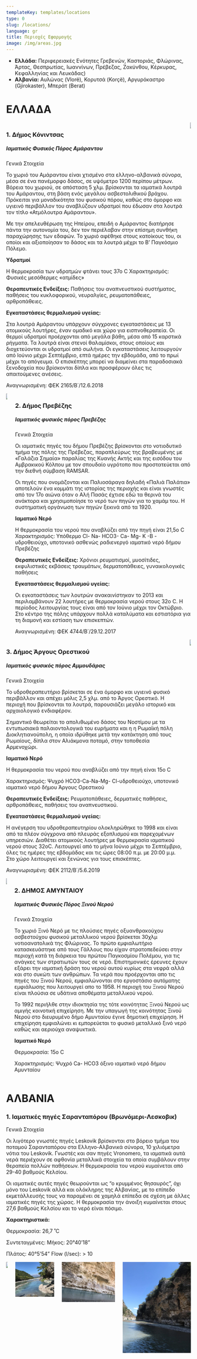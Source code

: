 ```yaml
---
templateKey: templates/locations
type: 0
slug: /locations/
language: gr
title: Περιοχές Eφαρμογής
image: /img/areas.jpg
---
```


<ul>
<li><strong>Ελλάδα:</strong> Περιφερειακές Ενότητες Γρεβενών, Καστοριάς, Φλώρινας, Άρτας, Θεσπρωτίας, Ιωαννίνων, Πρέβεζας, Ζακύνθου, Κέρκυρας, Κεφαλληνίας και Λευκάδας)
<li><strong>Αλβανία:</strong> Αυλώνας (Vlorë), Κορυτσά (Korçë), Αργυρόκαστρο (Gjirokaster), Μπεράτ (Berat)
</ul>

<h1 class="is-spaced">ΕΛΛΑΔΑ</h1>
<div class="columns">
<div class="column is-8">
<h3>1. Δήμος Κόνιντσας</h3>
<h5 class="is-underlined">Ιαματικός Φυσικός Πόρος Αμάραντου</h5>
<p class="is-underlined">Γενικά Στοιχεία</p>
<p>Το χωριό του Αμάραντου είναι χτισμένο στα ελληνο-αλβανικά σύνορα, μέσα σε ένα πανέμορφο δάσος, σε υψόμετρο 1200 περίπου μέτρων. Βόρεια του χωριού, σε απόσταση 5 χλμ. βρίσκονται τα ιαματικά λουτρά του Αμάραντου, στη βάση ενός μεγάλου ασβεστολιθικού βράχου. Πρόκειται για μοναδικότητα του φυσικού πόρου, καθώς στο όμορφο και υγιεινό περιβάλλον του αναβλύζουν υδρατμοί που έδωσαν στα λουτρά τον τίτλο «Ατμόλουτρα Αμάραντου».</p>
<p>Με την απελευθέρωση της Ηπείρου, επειδή ο Αμάραντος διατήρησε πάντα την αυτονομία του, δεν τον περιέλαβαν στην επίσημη συνθήκη παραχώρησης των εδαφών. Το χωριό αφέθηκε στους κατοίκους του, οι οποίοι και αξιοποίησαν το δάσος και τα λουτρά μέχρι το Β’ Παγκόσμιο Πόλεμο.</p>

<strong>Υδρατμοί</strong>

<p>
Η θερμοκρασία των υδρατμών φτάνει τους 37ο C
Χαρακτηρισμός: Φυσικές μεσόθερμες «ατμίδες»</p>
<p><strong>Θεραπευτικές Ενδείξεις:</strong> Παθήσεις του αναπνευστικού συστήματος, παθήσεις του κυκλοφορικού, νευραλγίες, ρευματοπάθειες, αρθροπάθειες.</p>

<strong>Εγκαταστάσεις θερμαλισμού υγείας:</strong>

<p>
Στα λουτρά Αμάραντου υπάρχουν σύγχρονες εγκαταστάσεις με 13 ατομικούς λουτήρες, έναν ομαδικό και χώρο για εισπνοθεραπεία. Οι θερμοί υδρατμοί προέρχονται από μεγάλα βάθη, μέσα από 15 καρστικά ρήγματα. Τα λουτρά είναι στενοί θαλαμίσκοι, στους οποίους και διοχετεύονται οι υδρατμοί από σωλήνα. Οι εγκαταστάσεις λειτουργούν από Ιούνιο μέχρι Σεπτέμβριο, επτά ημέρες την εβδομάδα, από το πρωί μέχρι το απόγευμα. Ο επισκέπτης μπορεί να διαμείνει στα παραδοσιακά ξενοδοχεία που βρίσκονται δίπλα και προσφέρουν όλες τις απαιτούμενες ανέσεις.

Αναγνωρισμένη: ΦΕΚ 2165/Β΄/12.6.2018

</p>
</div>
<div class="column is-4">
    <img src="../../img/ioannina.jpg"/>
</div>
</div>

<div class="columns">
 <div class="column is-4">
    <img src="../../img/preveza.png"/>
    </div>
    <div class="column is-8">
            <h3>2. Δήμος Πρεβέζης</h3>
<h5 class="is-underlined">Ιαματικός φυσικός πόρος Πρεβέζης</h5>
<p class="is-underlined">Γενικά Στοιχεία</p>
<p>Οι ιαματικές πηγές του δήμου Πρεβέζης βρίσκονται στο νοτιοδυτικό τμήμα της πόλης της Πρέβεζας, παραπλεύρως της βραβευμένης με «Γαλάζια Σημαία» παραλίας της Κυανής Ακτής και της εισόδου του   Αμβρακικού Κόλπου με τον σπουδαίο υγρότοπο που προστατεύεται από την διεθνή σύμβαση RAMSAR.</p>
<p>Οι πηγές που ονομάζονται και Παλιοσάραγα δηλαδή «Παλιά Παλάτια» αποτελούν ένα κομμάτι της ιστορίας της περιοχής και είναι γνωστές από τον 17ο αιώνα όταν ο Αλή Πασάς έχτισε εδώ τα θερινά του ανάκτορα και χρησιμοποίησε το νερό των πηγών για το χαμάμ του. Η συστηματική οργάνωση των πηγών ξεκινά από τα 1920.
</p>

<strong>Ιαματικό Νερό</strong>

<p>
Η θερμοκρασία του νερού που αναβλύζει από την πηγή είναι 21,5ο C
Χαρακτηρισμός: Υπόθερμο Cl- Na- HCO3- Ca- Mg- K -B - υδροθειούχο, υποτονικό ασθενώς ραδιενεργό ιαματικό νερό δήμου Πρεβέζης
</p>
<p><strong>Θεραπευτικές Ενδείξεις:</strong> Χρόνιοι ρευματισμοί, μυοσίτιδες, εκφυλιστικές εκβάσεις τραυμάτων, δερματοπάθειες, γυναικολογικές παθήσεις
</p>

<strong>Εγκαταστάσεις θερμαλισμού υγείας:</strong>

<p>
Οι εγκαταστάσεις των λουτρών ανακαινίστηκαν το 2013 και περιλαμβάνουν 22 λουτήρες με θερμοκρασία νερού στους 32ο C. Η περίοδος λειτουργίας τους είναι από τον Ιούνιο μέχρι τον Οκτώβριο. Στο κέντρο της πόλης υπάρχουν πολλά καταλύματα και εστιατόρια για τη διαμονή και εστίαση των επισκεπτών.

Αναγνωρισμένη: ΦΕΚ 4744/Β΄/29.12.2017

</p>
</div>
</div>

<div class="columns">
<div class="column is-8">
<h3>3. Δήμος Άργους Ορεστικού</h3>
<h5 class="is-underlined">Ιαματικός φυσικός πόρος Αμμουδάρας</h5>
<p class="is-underlined">Γενικά Στοιχεία</p>
<p>Το υδροθεραπευτήριο βρίσκεται σε ένα όμορφο και υγιεινό φυσικό περιβάλλον και απέχει μόλις 2,5 χλμ. από το Άργος Ορεστικό. Η περιοχή που βρίσκονται τα λουτρά, παρουσιάζει μεγάλο ιστορικό και αρχαιολογικό ενδιαφέρον. </p>
<p>Σημαντικό θεωρείται το απολιθωμένο δάσος του Νοστίμου με τα εντυπωσιακά παλαιοντολογικά του ευρήματα και η η Ρωμαϊκή πόλη Διοκλητιανούπολη, η οποία ιδρύθηκε μετά την κατάκτηση από τους Ρωμαίους, δίπλα στον Αλιάκμονα ποταμό, στην τοποθεσία Αρμενοχώρι.</p>

<strong>Ιαματικό Νερό</strong>

<p>
Η θερμοκρασία του νερού που αναβλύζει από την πηγή είναι 15ο C

Χαρακτηρισμός: Ψυχρό HCO3-Ca-Na-Mg- Cl-υδροθειούχο, υποτονικό ιαματικό νερό δήμου Άργους Ορεστικού

</p>
<p><strong>Θεραπευτικές Ενδείξεις:</strong>  Ρευματοπάθειες, δερματικές παθήσεις, αρθροπάθειες, παθήσεις του αναπνευστικού.</p>

<strong>Εγκαταστάσεις θερμαλισμού υγείας:</strong>

<p>
Η ανέγερση του υδροθεραπευτηρίου ολοκληρώθηκε το 1998 και είναι από τα πλέον σύγχρονα από πλευράς εξοπλισμού και παρεχομένων υπηρεσιών. Διαθέτει ατομικούς λουτήρες με θερμοκρασία ιαματικού νερού στους 32οC. Λειτουργεί από το μήνα Ιούνιο μέχρι το Σεπτέμβριο, όλες τις ημέρες της εβδομάδας και τις ώρες 08:00 π.μ. με 20:00 μ.μ. Στο χώρο λειτουργεί και ξενώνας για τους επισκέπτες.

Αναγνωρισμένη: ΦΕΚ 2112/Β΄/5.6.2019

</div>
<div class="column is-4">
<img src="../../img/kastoria.png"/>
</div>
</div>

<div class="columns">
 <div class="column is-4">
    <img src="../../img/florina.png"/>
    </div>
    <div class="column is-8">
            <h3>2. ΔΗΜΟΣ ΑΜΥΝΤΑΙΟΥ</h3>
<h5 class="is-underlined">Ιαματικός Φυσικός Πόρος Ξινού Νερού</h5>
<p class="is-underlined">Γενικά Στοιχεία</p>
<p>Το χωριό Ξινό Νερό με τις πλούσιες πηγές οξυανθρακούχου ασβεστούχου φυσικού μεταλλικού νερού βρίσκεται 30χλμ νοτιοανατολικά της Φλώρινας. Το πρώτο εμφιαλωτήριο κατασκευάστηκε από τους Γάλλους που είχαν στρατοπεδεύσει στην περιοχή κατά τη διάρκεια του πρώτου Παγκοσμίου Πολέμου, για τις ανάγκες των στρατιωτών τους σε νερό. Επιστημονικές έρευνες έχουν εξάρει την ιαματική δράση του νερού αυτού κυρίως στα νεφρά αλλά και στο συκώτι των ανθρώπων. Τα νερά που προέρχονται απο τις πηγές του Ξινού Νερού, εμφιαλώνονται στο εργοστάσιο αυτόματης εμφιάλωσης που λειτουργεί απο το 1958. Η περιοχή του Ξινού Νερού είναι πλούσια σε υδάτινα αποθέματα μεταλλικού νερού.
</p>
<p>Το 1992 περιήλθε στην ιδιοκτησία της τότε κοινότητας Ξινού Νερού ως αμιγής κοινοτική επιχείρηση. Με την υπαγωγή της κοινότητας Ξινού Νερού στο διευρυμένο δήμο Αμυνταίου έγινε δημοτική επιχείρηση. Η επιχείρηση εμφιαλώνει κι εμπορεύεται το φυσικό μεταλλικό ξινό νερό καθώς και αεριούχα αναψυκτικά.
</p>

<strong>Ιαματικό Νερό</strong>

<p>
Θερμοκρασία: 15ο C

Χαρακτηρισμός: Ψυχρό Ca- HCO3 όξινο ιαματικό νερό δήμου Αμυνταίου

</p>

</div>
</div>

<h1 class="is-spaced">ΑΛΒΑΝΙΑ</h1>

<h3>1. Ιαματικές πηγές Σαρανταπόρου (Βρωνόμερι-Λεσκοβικ)</h3>
<p class="is-underlined">Γενικά Στοιχεία</p>
<p>Οι λιγότερο γνωστές πηγές Leskovik βρίσκονται στο βόρειο τμήμα του ποταμού Σαρανταπόρου στα Ελληνο-Αλβανικά σύνορα, 10 χιλιόμετρα νότια του Leskovik. Γνωστές και σαν πηγές Vronomero, τα ιαματικά αυτά νερά περιέχουν σε αφθονία μεταλλικά στοιχεία τα οποία συμβάλουν στην θεραπεία πολλών παθήσεων. Η θερμοκρασία του νερού κυμαίνεται από 29-40 βαθμούς Κελσίου.</p>

<p> Οι ιαματικές αυτές πηγές θεωρούνται ως “ο κρυμμένος θησαυρός”, όχι μόνο του Leskovik αλλά και ολόκληρης της Αλβανίας, με το επίπεδο εκμετάλλευσής τους να παραμένει σε χαμηλά επίπεδα σε σχέση με άλλες ιαματικές πηγές της χώρας. Η θερμοκρασία την άνοιξη κυμαίνεται στους 27,6 βαθμούς Κελσίου και το νερό είναι πόσιμο.</p>

<strong>Χαρακτηριστικά:</strong>

<p>
Θερμοκρασία: 26,7 ˚C

Συντεταγμένες: Μήκος: 20°40’18”

Πλάτος: 40°5’54” Flow (l/sec): > 10

</p>

<div class="columns is-gapless">
    <div class="column is-3">
        <img src="../../img/Sarandoporo.jpg"/>
    </div>
     <div class="column is-3">
        <img src="../../img/Sarandaporo1.jpg"/>
    </div>
     <div class="column is-3">
        <img src="../../img/Sarandaporo2.jpg"/>
    </div>
       <div class="column is-3">
        <img src="../../img/Sarandaporo4.jpg"/>
    </div>
</div>